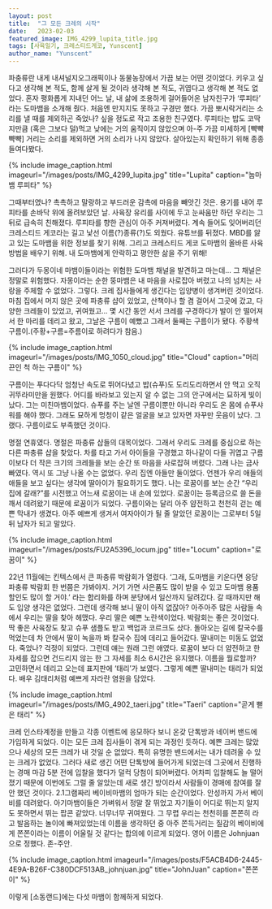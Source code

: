```yaml
---
layout: post
title:  "그 모든 크레의 시작"
date:   2023-02-03
featured_image: IMG_4299_lupita_title.jpg
tags: [사육일기, 크레스티드게코, Yunscent]
author_name: "Yunscent"
---
```


파충류란 내게 내셔널지오그래픽이나 동물농장에서 가끔 보는 어떤 것이었다. 키우고 싶다고 생각해 본 적도, 함께 살게 될 것이라 생각해 본 적도, 귀엽다고 생각해 본 적도 없었다. 혼자 평화롭게 지내던 어느 날, 내 삶에 조용하게 걸어들어온 남자친구가 ‘루피타’ 라는 도마뱀을 소개해 줬다. 처음엔 만지지도 못하고 구경만 했다. 가끔 뽀시락거리는 소리를 낼 때를 제외하곤 죽었나? 싶을 정도로 작고 조용한 친구였다. 루피타는 밥도 코딱지만큼 (혹은 그보다 덜)먹고 낮에는 거의 움직이지 않았으며 아-주 가끔 미세하게 [뺙뺙뺙뺙] 거리는 소리를 제외하면 거의 소리가 나지 않았다. 살아있는지 확인하기 위해 종종 들여다봤다.

<!--more-->

{% include image_caption.html imageurl="/images/posts/IMG_4299_lupita.jpg" title="Lupita" caption="눕마뱀 루피타" %}

그때부터였나? 촉촉하고 말랑하고 부드러운 감촉에 마음을 빼앗긴 것은. 용기를 내어 루피타를 손바닥 위에 올려보았던 날. 사육장 유리를 사이에 두고 눈싸움만 하던 우리는 그 뒤로 급속히 친해졌다. 루피타를 향한 관심이 아주 커져버렸다. 계속 들어도 잊어버리던 크레스티드 게코라는 길고 낯선 이름(?)종류(?)도 외웠다. 유튜브를 뒤졌다. MBD를 앓고 있는 도마뱀을 위한 정보를 찾기 위해. 그리고 크레스티드 게코 도마뱀의 올바른 사육 방법을 배우기 위해. 내 도마뱀에게 안락하고 평안한 삶을 주기 위해!

그러다가 두몽이네 마뱀이들이라는 위험한 도마뱀 채널을 발견하고 마는데… 그 채널은 정말로 위험했다. 자몽이라는 순한 뚱마뱀은 내 마음을 사로잡아 버렸고 나의 넘치는 사랑을 주체할 수 없었다. 그렇다. 크레 집사들에게 생긴다는 입양병이 생겨버린 것이었다. 마침 집에서 머지 않은 곳에 파충류 샵이 있었고, 산책이나 할 겸 걸어서 그곳에 갔고, 다양한 크레들이 있었고, 귀여웠고… 몇 시간 동안 서서 크레를 구경하다가 발이 안 떨어져서 한 마리를 데리고 왔고, 그날은 구름이 예뻤고 그래서 둘째는 구름이가 됐다. 주황색 구름이.(주황+구름=주름이로 하려다가 참음.)

{% include image_caption.html imageurl="/images/posts/IMG_1050_cloud.jpg" title="Cloud" caption="머리끈인 척 하는 구름이" %}

구름이는 푸다다닥 엄청난 속도로 뛰어다녔고 밥(슈푸)도 도리도리하면서 안 먹고 오직 귀뚜라미만을 원했다. 어디를 바라보고 있는지 알 수 없는 그의 안구에서는 묘하게 빛이 났다. 그는 미친마뱀이었다. 슈푸를 주는 날엔 구름이뿐만 아니라 우리도 온 몸에 슈푸샤워를 해야 했다. 그래도 묘하게 멍청이 같은 얼굴을 보고 있자면 자꾸만 웃음이 났다. 그랬다. 구름이로도 부족했던 것이다.

명절 연휴였다. 명절은 파충류 샵들의 대목이었다. 그래서 우리도 크레를 중심으로 하는 다른 파충류 샵을 찾았다. 차를 타고 가서 아이들을 구경했고 하나같이 다들 귀엽고 구름이보다 더 작은 크기의 크레들을 보는 순간 또 마음을 사로잡혀 버렸다. 그래 나는 금사빠였다. 역시 또 그냥 나올 수는 없었다. 우리 집엔 아들만 둘이었다. 언젠가 우리 애들의 애들을 보고 싶다는 생각에 딸아이가 필요하기도 했다. 나는 로꿈이를 보는 순간 “우리 집에 갈래?”를 시전했고 어느새 로꿈이는 내 손에 있었다. 로꿈이는 등록금으로 쓸 돈을 깨서 데려왔기 때문에 로꿈이가 되었다. 구름이와는 달리 아주 얌전하고 천천히 걷는 예쁜 막내가 생겼다. 아주 예쁘게 생겨서 여자아이가 될 줄 알았던 로꿈이는 그로부터 5일 뒤 남자가 되고 말았다.

{% include image_caption.html imageurl="/images/posts/FU2A5396_locum.jpg" title="Locum" caption="로꿈이" %}

22년 11월에는 킨텍스에서 큰 파충류 박람회가 열렸다. ‘그래, 도마뱀을 키운다면 응당 파충류 박람회 한 번쯤은 가봐야지. 거기 가면 사은품도 많이 받을 수 있고 도마뱀 용품 할인도 많이 할 거야.’ 라는 합리화를 하며 분당에서 일산까지 달려갔다. 갈 때까지만 해도 입양 생각은 없었다. 그런데 생각해 보니 딸이 아직 없잖아? 아주아주 많은 사람들 속에서 우리는 딸을 찾아 헤맸다. 우리 딸은 예쁜 노란색이었다. 박람회는 좋은 것이었다. 딱 좋은 사육장도 찾고 슈푸 샘플도 받고 백업과 코르크도 샀다. 돌아오는 길에 칼국수를 먹었는데 차 안에서 딸이 녹을까 봐 칼국수 집에 데리고 들어갔다. 딸내미는 미동도 없었다. 죽었나? 걱정이 되었다. 그런데 얘는 원래 그런 애였다. 로꿈이 보다 더 얌전하고 한 자세를 잡으면 건드리지 않는 한 그 자세를 최소 6시간은 유지했다. 이름을 뭘로할까? 고민하면서 데리고 오는데 표지판에 ‘태리’가 보였다. 그렇게 예쁜 딸내미는 태리가 되었다. 배우 김태리처럼 예쁘게 자라란 염원을 담았다.

{% include image_caption.html imageurl="/images/posts/IMG_4902_taeri.jpg" title="Taeri" caption="곧게 뻗은 태리" %}

크레 인스타계정을 만들고 각종 이벤트에 응모하다 보니 온갖 단톡방과 네이버 밴드에 가입하게 되었다. 이는 모든 크레 집사들이 겪게 되는 과정인 듯하다. 예쁜 크레는 많았으나 세상의 모든 크레가 내 것일 순 없었다. 특히 유명한 밴드에서는 내가 데려올 수 있는 크레가 없었다. 그러다 새로 생긴 어떤 단톡방에 들어가게 되었는데 그곳에서 진행하는 경매 마감 5분 전에 입찰을 했다가 덜컥 당첨이 되어버렸다. 어차피 입찰해도 늘 떨어졌기 때문에 이번에도 그럴 줄 알았는데 새로 생긴 방이라서 사람들이 경매에 참여를 잘 안 했던 것이다. 2.1그램짜리 베이비마뱀의 엄마가 되는 순간이었다. 안성까지 가서 베이비를 데려왔다. 아기마뱀이들은 가벼워서 정말 잘 뛰었고 자기들이 어디로 뛰는지 알지도 못하면서 뛰는 팝콘 같았다. 너무너무 귀여웠다. 그 무렵 우리는 천천히를 쫀쫀히 라고 발음하는 놀이에 빠져있었는데 이름을 생각하던 중 아주 쫀득거리는 질감의 베이비에게 쫀쫀이라는 이름이 어울릴 것 같다는 합의에 이르게 되었다. 영어 이름은 Johnjuan으로 정했다. 존-주안.

{% include image_caption.html imageurl="/images/posts/F5ACB4D6-2445-4E9A-B26F-C380DCF513AB_johnjuan.jpg" title="JohnJuan" caption="쫀쫀이" %}

이렇게 [소동랜드]에는 다섯 마뱀이 함께하게 되었다.